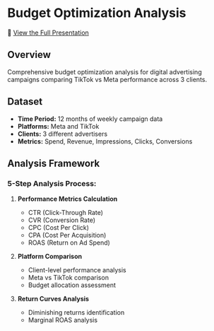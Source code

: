 # Budget Optimization Analysis

📄 [View the Full Presentation](https://github.com/ignaciogomenuka/budget-optimization-analysis/blob/main/Budget%20Optimization%20Analysis.pdf)

## Overview
Comprehensive budget optimization analysis for digital advertising campaigns comparing TikTok vs Meta performance across 3 clients.

## Dataset
- **Time Period:** 12 months of weekly campaign data
- **Platforms:** Meta and TikTok
- **Clients:** 3 different advertisers
- **Metrics:** Spend, Revenue, Impressions, Clicks, Conversions

## Analysis Framework

### 5-Step Analysis Process:
1. **Performance Metrics Calculation**
   - CTR (Click-Through Rate)
   - CVR (Conversion Rate)
   - CPC (Cost Per Click)
   - CPA (Cost Per Acquisition)
   - ROAS (Return on Ad Spend)

2. **Platform Comparison**
   - Client-level performance analysis
   - Meta vs TikTok comparison
   - Budget allocation assessment

3. **Return Curves Analysis**
   - Diminishing returns identification
   - Marginal ROAS analysis
